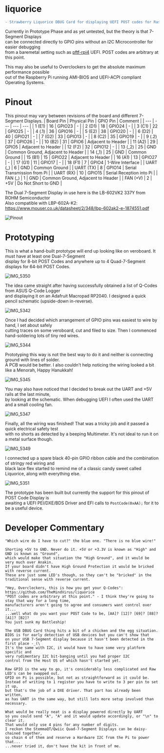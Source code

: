 # liquorice
```diff
- Strawberry Liquorice DBUG Card for displaying UEFI POST codes for Raspberry Pi Windows -
```
Currently in Prototype Phase and as yet untested, but the theory is that 7-Segment Displays \
can be connected directly to GPIO pins without an I2C Microcontroller for easier debugging \
from a baremetal setting such as [pftf-rpi4](https://github.com/pftf/rpi4) UEFI. POST codes are arbitrary at this point.

This may also be useful to Overclockers to get the absolute maximum performance possible \
out of the Raspberry Pi running AMI-BIOS and UEFI-ACPI compliant Operating Systems.

# Pinout
This pinout may vary between revisions of the board and different 7-Segment Displays.
| Board Pin | Physical Pin | GPIO Pin | Comment |
| --- | --- | --- | --- |
| 1 (E1) | 16 | GPIO23 | - |
| 2 (D1) | 18 | GPIO24 | - |
| 3 (C1) | 22 | GPIO25 | - |
| 4 (.1) | 36 | GPIO16 | - |
| 5 (E2) | 38 | GPIO20 | - |
| 6 (D2) | 40 | GPIO21 | - |
| 7 (G2) | 33 | GPIO13 | - |
| 8 (C2) | 35 | GPIO19 | - |
| 9 (.2) | 37 | GPIO26 | - |
| 10 (B2) | 31 | GPIO6 | Adjacent to Header |
| 11 (A2) | 29 | GPIO5 | Adjacent to Header |
| 12 (F2) | 32 | GPIO12 | - |
| 13 (\_2) | 25 | GND | Common Ground, Adjacent to Header |
| 14 (\_1) | 25 | GND | Common Ground |
| 15 (B1) | 15 | GPIO22 | Adjacent to Header |
| 16 (A1) | 13 | GPIO27 | - |
| 17 (G1) | 11 | GPIO17 | - |
| 18 (F1) | 7 | GPIO4 | 1-Wire Interface |
| UART (\_) | 6 | GND | Common Ground |
| UART (TX) | 8 | GPIO14 | Serial Transmission from Pi |
| UART (RX) | 10 | GPIO15 | Serial Reception into Pi |
| FAN (\_) | 1 | GND | Common Ground, Adjacent to Header |
| FAN (+V) | 2 | +5V | Do Not Short to GND |

The Dual 7-Segment Display in use here is the LB-602VK2 337Y from ROHM Semiconductor \
Also compatible with LBP-602A-K2: https://www.mouser.co.uk/datasheet/2/348/lbp-602ak2-e-1874551.pdf

![Pinout](https://github.com/themindvirus/liquorice/blob/main/pinout.png)

# Prototyping

This is what a hand-built prototype will end up looking like on veroboard. It must have at least one Dual-7-Segment \
display for 8-bit POST Codes and anywhere up to 4 Quad-7-Segment displays for 64-bit POST Codes.

![IMG_5350](https://github.com/themindvirus/liquorice/blob/main/IMG_5350.jpg)

The idea came straight after having successfully obtained a list of Q-Codes from ASUS Q-Code Logger \
and displaying it on an Adafruit Macropad RP2040. I designed a quick pencil schematic (upside-down in-reverse).

![IMG_5342](https://github.com/themindvirus/liquorice/blob/main/IMG_5342.jpg)

Once I had decided which arrangement of GPIO pins was easiest to wire by hand, I set about safely \
cutting traces on some veroboard, cut and filed to size. Then I commenced hand-soldering lots of tiny red wires.

![IMG_5344](https://github.com/themindvirus/liquorice/blob/main/IMG_5344.jpg)

Prototyping this way is not the best way to do it and neither is connecting ground with lines of solder. \
A PCB would be better. I also couldn't help noticing the wiring looked a bit like a Menorah, Happy Hanukkah!

![IMG_5345](https://github.com/themindvirus/liquorice/blob/main/IMG_5345.jpg)

You may also have noticed that I decided to break out the UART and +5V rails at the last minute, \
by looking at the schematic. When debugging UEFI I often used the UART and a small cooling fan.

![IMG_5347](https://github.com/themindvirus/liquorice/blob/main/IMG_5347.jpg)

Finally, all the wiring was finished! That was a tricky job and it passed a quick electrical safety test \
with no shorts as detected by a beeping Multimeter. It's not ideal to run it on a metal surface though.

![IMG_5349](https://github.com/themindvirus/liquorice/blob/main/IMG_5349.jpg)

I connected up a spare black 40-pin GPIO ribbon cable and the combination of stringy red wiring and \
black lace flex started to remind me of a classic candy sweet called Liquorice, along with everything else.

![IMG_5351](https://github.com/themindvirus/liquorice/blob/main/IMG_5351.jpg)

The prototype has been built but currently the support for this pinout of POST Code Display is \
awaiting a UEFI PEI/DXE/BDS Driver and EFI calls to `PostCode(0xAA);` for it to be a useful device.

# Developer Commentary

```
"Which wire do I have to cut?" the blue one. "There is no blue wire!"

Shorting +5V to GND. Never do it. +5V or +3.3V is known as "High" and GND is known as "Ground",
which would make that situation the "High Ground", and it would be very much over Anakin.
If your board didn't have High Ground Protection it would be bricked with reverse current.
These are just some LED's though, so they can't be "bricked" in the traditional sense with reverse current.

"Hey, Overclockers, this is how you get your Q-Codes": https://github.com/TheMindVirus/liquorice
"POST codes are arbitrary at this point." - I think they're going to stay that way for a long time,
manufacturers aren't going to agree and consumers want control over it...
...well what do you want your POST Code to be, [AA]? [12]? [69]? [88]? [A1]? [B2]?
You just sunk my Battleship!

The USB DBUG Card thing hits a bit of a chicken and the egg situation.
BIOS is for early detection of USB devices but you can't show that
on your USB 7-Segment display because it hasn't been detected in the first place -_(\
It's the same with I2C, it would have to have some very platform specific and
very rudimentary I2C bit-banging until you had proper I2C
control from the Host OS of which hasn't started yet.

Raw GPIO is the way to go, it's considerably less complicated and Raw LED's can be swapped out.
GPIO on Pi is possible, but not as straightforward as it could be.
Instead of writing to 1 register you have to write to 3 per pin to set it up,
but that's the job of a DXE driver. That part has already been written,
as has UART in the same way, but still lots more setup involved than necessary.

What would be really neat is a display powered directly by UART
so you could send "A", "A" and it would update accordingly, or "\n" to clear it.
That would only use 4 pins for any number of digits.
I reckon the StemmaQT/Qwiic Quad-7-Segment Displays can be daisy-chained together,
so chain 4 of them and reserve a Hardware I2C from the Pi to power that...
...never tried it, don't have the kit in front of me.
```
